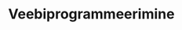 # Veebiprogrammeerimine
<!DOCTYPE html>
<html>
  <head>
    <title>Test test
    </title>
  </head>
</html>
